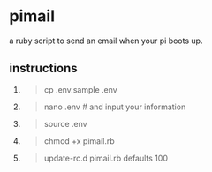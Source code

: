 pimail
======

  a ruby script to send an email when your pi boots up.


instructions
------------
  1. > cp .env.sample .env
  2. > nano .env  # and input your information
  3. > source .env
  4. > chmod +x pimail.rb
  5. > update-rc.d pimail.rb defaults 100
